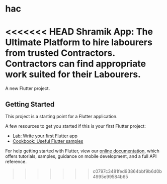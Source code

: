# hac
<<<<<<< HEAD
Shramik App: The Ultimate Platform to hire labourers from trusted Contractors. Contractors can find appropriate work suited for their Labourers.
=======

A new Flutter project.

## Getting Started

This project is a starting point for a Flutter application.

A few resources to get you started if this is your first Flutter project:

- [Lab: Write your first Flutter app](https://flutter.dev/docs/get-started/codelab)
- [Cookbook: Useful Flutter samples](https://flutter.dev/docs/cookbook)

For help getting started with Flutter, view our
[online documentation](https://flutter.dev/docs), which offers tutorials,
samples, guidance on mobile development, and a full API reference.
>>>>>>> c0797c3481fed93864bbf9b6d0b4995e99584b65
